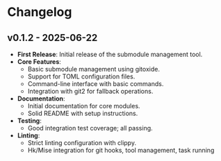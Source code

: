 # Changelog

## v0.1.2 - 2025-06-22

- **First Release**: Initial release of the submodule management tool.
- **Core Features**:
  - Basic submodule management using gitoxide.
  - Support for TOML configuration files.
  - Command-line interface with basic commands.
  - Integration with git2 for fallback operations.
- **Documentation**:
  - Initial documentation for core modules.
  - Solid README with setup instructions.
- **Testing**:
  - Good integration test coverage; all passing.
- **Linting**:
  - Strict linting configuration with clippy.
  - Hk/Mise integration for git hooks, tool management, task running
